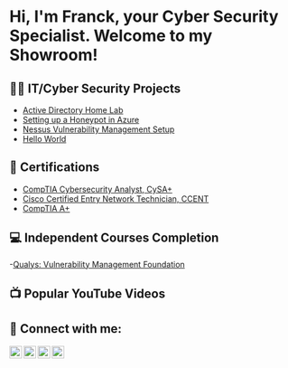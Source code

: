 <h1>Hi, I'm Franck, your Cyber Security Specialist. Welcome to my Showroom! </h1>

<h2> 👨‍💻 IT/Cyber Security Projects</h2>

- [Active Directory Home Lab](https://github.com/skywalker2036/Franckcybertest/LABURL)
- [Setting up a Honeypot in Azure]()
- [Nessus Vulnerability Management Setup]()
- [Hello World](https://github.com/skywalker2036/Franckcybertest)



<h2> 📃 Certifications </h2>

- [CompTIA Cybersecurity Analyst, CySA+](URL)
- [Cisco Certified Entry Network Technician, CCENT]()
- [CompTIA A+]()



<h2> 💻 Independent Courses Completion </h2>

-[Qualys: Vulnerability Management Foundation]()




<h2> 📺 Popular YouTube Videos </h2>



<h2> 🤳 Connect with me:</h2>

[<img align="left" alt="FranckOlivier | YouTube" width="22px" src="https://cdn.jsdelivr.net/npm/simple-icons@v3/icons/youtube.svg" />][youtube]
[<img align="left" alt="FranckOlivier | Twitter" width="22px" src="https://cdn.jsdelivr.net/npm/simple-icons@v3/icons/twitter.svg" />][twitter]
[<img align="left" alt="FranckOlivier | LinkedIn" width="22px" src="https://cdn.jsdelivr.net/npm/simple-icons@v3/icons/linkedin.svg" />][linkedin]
[<img align="left" alt="FranckOlivier | Instagram" width="22px" src="https://cdn.jsdelivr.net/npm/simple-icons@v3/icons/instagram.svg" />][instagram]

[twitter]: https://twitter.com/
[youtube]: https://www.youtube.com/
[instagram]: https://www.instagram.com/
[linkedin]: https://linkedin.com/

<!--
**joshmadakor1/joshmadakor1** is a ✨ _special_ ✨ repository because its `README.md` (this file) appears on your GitHub profile.

Here are some ideas to get you started:

- 🔭 I’m currently working on ...
- 🌱 I’m currently learning ...
- 👯 I’m looking to collaborate on ...
- 🤔 I’m looking for help with ...
- 💬 Ask me about ...
- 📫 How to reach me: ...
- 😄 Pronouns: ...
- ⚡ Fun fact: ...
-->
